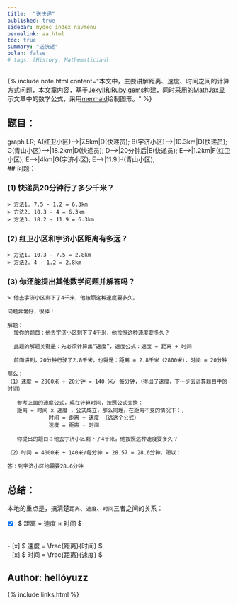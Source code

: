 ```yaml
---
title:  "送快递"
published: true
sidebar: mydoc_index_navmenu
permalink: aa.html
toc: true
summary: "送快递"
bolan: false
# tags: [History, Mathematician]
---
```


{% include note.html content="本文中，主要讲解距离、速度、时间之间的计算方式问题，本文章内容，基于<a href='https://jekyllrb.com/' target='_blank'>Jekyll</a>和<a href='https://gems.ruby-china.com/' target='_blank'>Ruby gems</a>构建，同时采用的<a href='https://github.com/mathjax/MathJax' target='_blank'>MathJax</a>显示文章中的数学公式，采用<a href='https://github.com/mermaid-js/mermaid' target='_blank'>mermaid</a>绘制图形。" %}

<div id="toc"></div>

## 题目：
<div class="mermaid">
    graph LR;
        A(红卫小区)-->|7.5km|D(快递员);
        B(宇济小区)-->|10.3km|D(快递员);
        C(青山小区)-->|18.2km|D(快递员);
        D-->|20分钟后|E(快递员);
        E-->|1.2km|F(红卫小区);
        E-->|4km|G(宇济小区);
        E-->|11.9|H(青山小区);
        
</div>
## 问题：

### (1) 快递员20分钟行了多少千米？
```
> 方法1. 7.5 - 1.2 = 6.3km
> 方法2. 10.3 - 4 = 6.3km
> 方法3. 18.2 - 11.9 = 6.3km
```
### (2) 红卫小区和宇济小区距离有多远？

```
> 方法1. 10.3 - 7.5 = 2.8km
> 方法2. 4 - 1.2 = 2.8km
```
### (3) 你还能提出其他数学问题并解答吗？
```
> 他去宇济小区剩下了4千米，他按照这种速度要多久。

问题非常好，很棒！

解题：
  按你的题目：他去宇济小区剩下了4千米，他按照这种速度要多久？

  此题的解题关键是：先必须计算出“速度”，速度公式：速度 = 距离 ÷ 时间

  前面讲到，20分钟行驶了2.8千米，也就是：距离 = 2.8千米（2800米），时间 = 20分钟

那么：
（1）速度 = 2800米 ÷ 20分钟 = 140 米/ 每分钟，（得出了速度，下一步去计算题目中的时间）

   参考上面的速度公式，现在计算时间，按照公式变换：
   距离 = 时间 x 速度 ，公式成立，那么同理，在距离不变的情况下：, 
             时间 = 距离 ÷ 速度 （选这个公式）
             速度 = 距离 ÷ 时间

   你提出的题目：他去宇济小区剩下了4千米，他按照这种速度要多久？

（2）时间 = 4000米 ÷ 140米/每分钟 = 28.57 ≈ 28.6分钟，所以：

答：到宇济小区约需要28.6分钟
```
## 总结：
本地的重点是，搞清楚`距离`、`速度`、`时间`三者之间的关系：

 - [x] $ 距离 = 速度 × 时间 $  
<br>  
 - [x] $ 速度 = \frac{距离}{时间} $  
<br>  
 - [x] $ 时间 = \frac{距离}{速度} $ 

## Author: hellóyuzz

<!-- this handles the automatic toc. use ## for subheads to auto-generate the on-page minitoc. if you use html tags, you must supply an ID for the heading element in order for it to appear in the minitoc. -->
<script>
$( document ).ready(function() {
  // Handler for .ready() called.

$('#toc').toc({ minimumHeaders: 0, listType: 'ul', showSpeed: 0, headers: 'h2,h3,h4' });

/* this offset helps account for the space taken up by the floating toolbar. */
$('#toc').on('click', 'a', function() {
  var target = $(this.getAttribute('href'))
    , scroll_target = target.offset().top

  $(window).scrollTop(scroll_target - 10);
  return false
})
  
});
</script>
{% include links.html %}